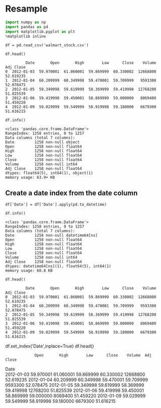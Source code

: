 Resample
===
```py
import numpy as np
import pandas as pd
import matplotlib.pyplot as plt
%matplotlib inline
```
```
df = pd.read_csv('walmart_stock.csv')
```
```
df.head()
```
```
         Date       Open       High        Low      Close    Volume  Adj Close
0  2012-01-03  59.970001  61.060001  59.869999  60.330002  12668800  52.619235
1  2012-01-04  60.209999  60.349998  59.470001  59.709999   9593300  52.078475
2  2012-01-05  59.349998  59.619999  58.369999  59.419998  12768200  51.825539
3  2012-01-06  59.419998  59.450001  58.869999  59.000000   8069400  51.459220
4  2012-01-09  59.029999  59.549999  58.919998  59.180000   6679300  51.616215
```
```
df.info()
```
```
<class 'pandas.core.frame.DataFrame'>
RangeIndex: 1258 entries, 0 to 1257
Data columns (total 7 columns):
Date         1258 non-null object
Open         1258 non-null float64
High         1258 non-null float64
Low          1258 non-null float64
Close        1258 non-null float64
Volume       1258 non-null int64
Adj Close    1258 non-null float64
dtypes: float64(5), int64(1), object(1)
memory usage: 63.9+ KB
```
## Create a date index from the date column
```
df['Date'] = df['Date'].apply(pd.to_datetime)
```
```
df.info()
```
```
<class 'pandas.core.frame.DataFrame'>
RangeIndex: 1258 entries, 0 to 1257
Data columns (total 7 columns):
Date         1258 non-null datetime64[ns]
Open         1258 non-null float64
High         1258 non-null float64
Low          1258 non-null float64
Close        1258 non-null float64
Volume       1258 non-null int64
Adj Close    1258 non-null float64
dtypes: datetime64[ns](1), float64(5), int64(1)
memory usage: 68.8 KB
```
```
df.head()
```
```
         Date       Open       High        Low      Close    Volume  Adj Close
0  2012-01-03  59.970001  61.060001  59.869999  60.330002  12668800  52.619235
1  2012-01-04  60.209999  60.349998  59.470001  59.709999   9593300  52.078475
2  2012-01-05  59.349998  59.619999  58.369999  59.419998  12768200  51.825539
3  2012-01-06  59.419998  59.450001  58.869999  59.000000   8069400  51.459220
4  2012-01-09  59.029999  59.549999  58.919998  59.180000   6679300  51.616215
```

df.set_index('Date',inplace=True)
df.head()

                 Open       High        Low      Close    Volume  Adj Close
Date                                                                       
2012-01-03  59.970001  61.060001  59.869999  60.330002  12668800  52.619235
2012-01-04  60.209999  60.349998  59.470001  59.709999   9593300  52.078475
2012-01-05  59.349998  59.619999  58.369999  59.419998  12768200  51.825539
2012-01-06  59.419998  59.450001  58.869999  59.000000   8069400  51.459220
2012-01-09  59.029999  59.549999  58.919998  59.180000   6679300  51.616215


<!--stackedit_data:
eyJoaXN0b3J5IjpbNDU0NDYxODkyXX0=
-->